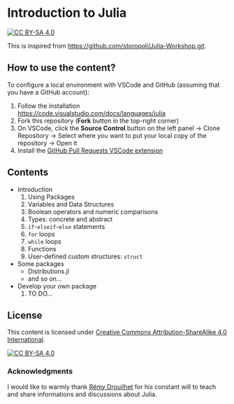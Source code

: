 # Introduction to Julia

[![CC BY-SA
4.0](https://img.shields.io/badge/License-CC%20BY--SA%204.0-lightgrey.svg)](http://creativecommons.org/licenses/by-sa/4.0/)

This is inspired from https://github.com/storopoli/Julia-Workshop.git.

## How to use the content?

To configure a local environment with VSCode and GitHub (assuming that you have a GitHub account):

1. Follow the installation https://code.visualstudio.com/docs/languages/julia
2. Fork this repository (**Fork** button in the top-right corner)
3. On VSCode, click the **Source Control** button on the left panel -> Clone Repository -> Select where you want to put your local copy of the repository -> Open it
4. Install the [GitHub Pull Requests VSCode extension](vscode:extension/GitHub.vscode-pull-request-github)

## Contents

- Introduction
    1. Using Packages
    2. Variables and Data Structures
    3. Boolean operators and numeric comparisons
    4. Types: concrete and abstract
    5. `if`-`elseif`-`else` statements
    6. `for` loops
    7. `while` loops
    8. Functions
    9. User-defined custom structures: `struct`
- Some packages
    - Distributions.jl
    - and so on...
- Develop your own package
    1. TO DO...

## License

This content is licensed under [Creative Commons Attribution-ShareAlike 4.0 International](http://creativecommons.org/licenses/by-sa/4.0/).

[![CC BY-SA 4.0](https://licensebuttons.net/l/by-sa/4.0/88x31.png)](http://creativecommons.org/licenses/by-sa/4.0/)

### Acknowledgments

I would like to warmly thank [Rémy Drouilhet](https://github.com/rcqls) for his constant will to teach and share informations and discussions about Julia.